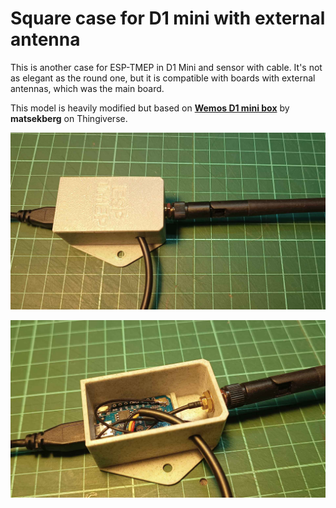 # Square case for D1 mini with external antenna

This is another case for ESP-TMEP in D1 Mini and sensor with cable. It's not as elegant as the round one, but it is compatible with boards with external antennas, which was the main board.

This model is heavily modified but based on [**Wemos D1 mini box**](http://www.thingiverse.com/thing:1995963) by **matsekberg** on Thingiverse.

![](case-01.jpg)

![](case-02.jpg)

